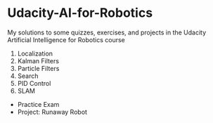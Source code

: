 # Udacity-AI-for-Robotics
My solutions to some quizzes, exercises, and projects in the Udacity Artificial Intelligence for Robotics course

1. Localization
2. Kalman Filters
3. Particle Filters
4. Search
5. PID Control
6. SLAM

- Practice Exam
- Project: Runaway Robot
